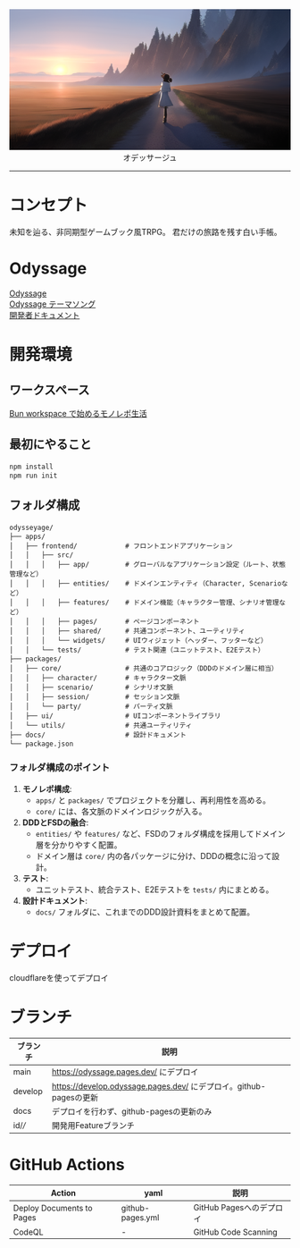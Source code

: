 <div><img src="./docs/astro/public/images/consept-art/top.png" /></div>

<div align="center">オデッサージュ</div>

---

# コンセプト

未知を辿る、非同期型ゲームブック風TRPG。
君だけの旅路を残す白い手帳。

# Odyssage
[Odyssage](https://odyssage.pages.dev/)  
[Odyssage テーマソング](https://suno.com/song/79917a5e-040d-4378-a1f3-3023fd161697)  
[開発者ドキュメント](https://hibohiboo.github.io/odyssage/ja/introduction/)

# 開発環境

## ワークスペース

[Bun workspace で始めるモノレポ生活](https://azukiazusa.dev/blog/bun-workspace/)

## 最初にやること

```
npm install
npm run init
```

## フォルダ構成

```
odysseyage/
├── apps/
│   ├── frontend/            # フロントエンドアプリケーション
│   │   ├── src/
│   │   │   ├── app/         # グローバルなアプリケーション設定（ルート、状態管理など）
│   │   │   ├── entities/    # ドメインエンティティ（Character, Scenarioなど）
│   │   │   ├── features/    # ドメイン機能（キャラクター管理、シナリオ管理など）
│   │   │   ├── pages/       # ページコンポーネント
│   │   │   ├── shared/      # 共通コンポーネント、ユーティリティ
│   │   │   └── widgets/     # UIウィジェット（ヘッダー、フッターなど）
│   │   └── tests/           # テスト関連（ユニットテスト、E2Eテスト）
├── packages/
│   ├── core/                # 共通のコアロジック（DDDのドメイン層に相当）
│   │   ├── character/       # キャラクター文脈
│   │   ├── scenario/        # シナリオ文脈
│   │   ├── session/         # セッション文脈
│   │   └── party/           # パーティ文脈
│   ├── ui/                  # UIコンポーネントライブラリ
│   └── utils/               # 共通ユーティリティ
├── docs/                    # 設計ドキュメント
└── package.json
```

### フォルダ構成のポイント

1.  **モノレポ構成**:
    *   `apps/` と `packages/` でプロジェクトを分離し、再利用性を高める。
    *   `core/` には、各文脈のドメインロジックが入る。
2.  **DDDとFSDの融合**:
    *   `entities/` や `features/` など、FSDのフォルダ構成を採用してドメイン層を分かりやすく配置。
    *   ドメイン層は `core/` 内の各パッケージに分け、DDDの概念に沿って設計。
3.  **テスト**:
    *   ユニットテスト、統合テスト、E2Eテストを `tests/` 内にまとめる。
4.  **設計ドキュメント**:
    *   `docs/` フォルダに、これまでのDDD設計資料をまとめて配置。
 

# デプロイ

cloudflareを使ってデプロイ

# ブランチ

ブランチ|説明
--|--
main|https://odyssage.pages.dev/ にデプロイ
develop|https://develop.odyssage.pages.dev/ にデプロイ。github-pagesの更新
docs|デプロイを行わず、github-pagesの更新のみ
id/*/*|開発用Featureブランチ

# GitHub Actions

Action|yaml|説明|
--|--|--
Deploy Documents to Pages|github-pages.yml|GitHub Pagesへのデプロイ
CodeQL|-|GitHub Code Scanning|